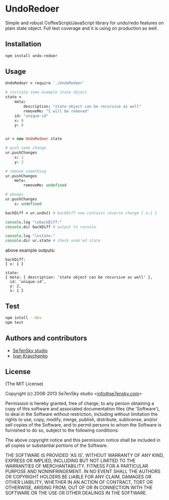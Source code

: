 UndoRedoer
==========

Simple and robust CoffeeScript/JavaScript library for undo/redo features on plain state object.
Full test coverage and it is using on production as well.

## Installation
```bash
npm install undo-redoer
```

## Usage
```coffee
UndoRedoer = require './UndoRedoer'

# initiate some example state object
state =
	meta:
		description: "state object can be recursive as well"
		removeMe: "I will be removed"
	id: "unique-id"
	x: 0
	y: 0


ur = new UndoRedoer state

# push some change
ur.pushChanges
	x: 1
	y: 2

# remove something
ur.pushChanges
	meta:
		removeMe: undefined

# whoops
ur.pushChanges
	x: undefined

backDiff = ur.undo() # backDiff now contains reverse change { x:1 }

console.log "\nbackDiff:"
console.dir backDiff # output to console

console.log "\nstate:"
console.dir ur.state # check undo'ed state
```

above example outputs:
```
backDiff:
{ x: 1 }

state:
{ meta: { description: 'state object can be recursive as well' },
  id: 'unique-id',
  y: 2,
  x: 1 }
```

## Test
```bash
npm intall --dev
npm test
```

## Authors and contributors

 - [Se7enSky studio](http://www.se7ensky.com/)
 - [Ivan Kravchenko](http://github.com/krava)

## License

(The MIT License)

Copyright (c) 2008-2013 Se7enSky studio &lt;info@se7ensky.com&gt;

Permission is hereby granted, free of charge, to any person obtaining
a copy of this software and associated documentation files (the
'Software'), to deal in the Software without restriction, including
without limitation the rights to use, copy, modify, merge, publish,
distribute, sublicense, and/or sell copies of the Software, and to
permit persons to whom the Software is furnished to do so, subject to
the following conditions:

The above copyright notice and this permission notice shall be
included in all copies or substantial portions of the Software.

THE SOFTWARE IS PROVIDED 'AS IS', WITHOUT WARRANTY OF ANY KIND,
EXPRESS OR IMPLIED, INCLUDING BUT NOT LIMITED TO THE WARRANTIES OF
MERCHANTABILITY, FITNESS FOR A PARTICULAR PURPOSE AND NONINFRINGEMENT.
IN NO EVENT SHALL THE AUTHORS OR COPYRIGHT HOLDERS BE LIABLE FOR ANY
CLAIM, DAMAGES OR OTHER LIABILITY, WHETHER IN AN ACTION OF CONTRACT,
TORT OR OTHERWISE, ARISING FROM, OUT OF OR IN CONNECTION WITH THE
SOFTWARE OR THE USE OR OTHER DEALINGS IN THE SOFTWARE.